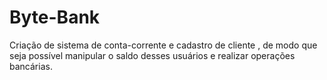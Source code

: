 # Byte-Bank
Criação de sistema de conta-corrente e cadastro de cliente , de modo que seja possível manipular o saldo desses usuários e realizar operações bancárias.
